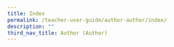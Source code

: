 ```yaml
---
title: Index
permalink: /teacher-user-guide/author-author/index/
description: ""
third_nav_title: Author (Author)
---
```


